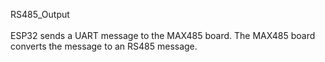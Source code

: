 RS485_Output<br><br> ESP32 sends a UART message to the MAX485 board. The MAX485 board converts the message to an RS485 message.
